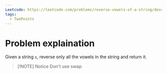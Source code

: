 ```yaml
---
Leetcode: https://leetcode.com/problems/reverse-vowels-of-a-string/description/
tags:
  - TwoPoints
---
```

# Problem explaination
Given a string `s`, reverse only all the vowels in the string and return it.

>[!NOTE] Notice
>Don't use swap